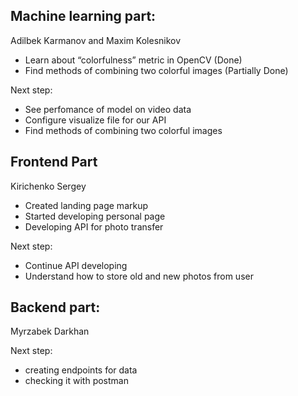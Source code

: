 ## Machine learning part:
Adilbek Karmanov and Maxim Kolesnikov
- Learn about “colorfulness” metric in OpenCV (Done)
- Find methods of combining two colorful images (Partially Done)

Next step:
- See perfomance of model on video data
- Configure visualize file for our API
- Find methods of combining two colorful images

## Frontend Part
Kirichenko Sergey
-  Created landing page markup
-  Started developing personal page
-  Developing API for photo transfer


Next step:
- Continue API developing
- Understand how to store old and new photos from user


## Backend part:
Myrzabek Darkhan


Next step:
- creating endpoints for data
- checking it with postman

